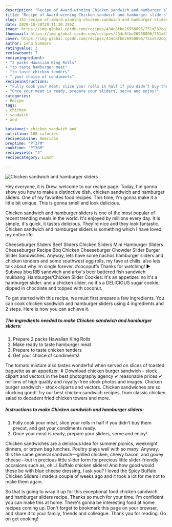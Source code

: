 ```yaml
---
description: "Recipe of Award-winning Chicken sandwich and hamburger sliders"
title: "Recipe of Award-winning Chicken sandwich and hamburger sliders"
slug: 151-recipe-of-award-winning-chicken-sandwich-and-hamburger-sliders
date: 2020-10-28T20:11:30.295Z
image: https://img-global.cpcdn.com/recipes/434c8fbe26958896/751x532cq70/chicken-sandwich-and-hamburger-sliders-recipe-main-photo.jpg
thumbnail: https://img-global.cpcdn.com/recipes/434c8fbe26958896/751x532cq70/chicken-sandwich-and-hamburger-sliders-recipe-main-photo.jpg
cover: https://img-global.cpcdn.com/recipes/434c8fbe26958896/751x532cq70/chicken-sandwich-and-hamburger-sliders-recipe-main-photo.jpg
author: Lena Summers
ratingvalue: 3
reviewcount: 7
recipeingredient:
- "2 packs Hawaiian King Rolls"
- "to taste hamburger meat"
- "to taste chicken tenders"
- " your choice of condiments"
recipeinstructions:
- "Fully cook your meat, slice your rolls in half if you didn’t buy them precut, and get your condiments ready."
- "Once your meat is ready, prepare your sliders, serve and enjoy!"
categories:
- Recipe
tags:
- chicken
- sandwich
- and

katakunci: chicken sandwich and 
nutrition: 108 calories
recipecuisine: American
preptime: "PT37M"
cooktime: "PT38M"
recipeyield: "4"
recipecategory: Lunch

---
```



![Chicken sandwich and hamburger sliders](https://img-global.cpcdn.com/recipes/434c8fbe26958896/751x532cq70/chicken-sandwich-and-hamburger-sliders-recipe-main-photo.jpg)

Hey everyone, it is Drew, welcome to our recipe page. Today, I'm gonna show you how to make a distinctive dish, chicken sandwich and hamburger sliders. One of my favorites food recipes. This time, I'm gonna make it a little bit unique. This is gonna smell and look delicious.

Chicken sandwich and hamburger sliders is one of the most popular of recent trending meals in the world. It's enjoyed by millions every day. It is simple, it's quick, it tastes delicious. They're nice and they look fantastic. Chicken sandwich and hamburger sliders is something which I have loved my entire life.

Cheeseburger Sliders Beef Sliders Chicken Sliders Mini Hamburger Sliders Cheeseburger Recipe Bbq Chicken Cheeseburger Chowder Slider Burger Slider Sandwiches. Anyway, lets have some nachos hamburger sliders and chicken tenders and some southwest egg rolls, my fave at chilis. also lets talk about why Im single forever. #cocopuffs Thanks for watching! ► Subway bbq RIB sandwich and arby&#39;s beer battered fish sandwich mukbang. Hamburger/Chicken Slider Cookies: It&#39;s an appetizer. no it&#39;s a hamburger slider. and a chicken slider. no it&#39;s a DELICIOUS sugar cookie, dipped in chocolate and topped with coconut.


To get started with this recipe, we must first prepare a few ingredients. You can cook chicken sandwich and hamburger sliders using 4 ingredients and 2 steps. Here is how you can achieve it.

<!--inarticleads1-->

##### The ingredients needed to make Chicken sandwich and hamburger sliders:

1. Prepare 2 packs Hawaiian King Rolls
1. Make ready to taste hamburger meat
1. Prepare to taste chicken tenders
1. Get  your choice of condiments!


The tomato mixture also tastes wonderful when served on slices of toasted baguette as an appetizer. ⬇ Download chicken burger sandwich - stock clipart and vectors in the best photography agency ✔ reasonable prices ✔ millions of high quality and royalty-free stock photos and images. Chicken burger sandwich - stock cliparts and vectors. Chicken sandwiches are so clucking good! Try our best chicken sandwich recipes, from classic chicken salad to decadent fried chicken towers and more. 

<!--inarticleads2-->

##### Instructions to make Chicken sandwich and hamburger sliders:

1. Fully cook your meat, slice your rolls in half if you didn’t buy them precut, and get your condiments ready.
1. Once your meat is ready, prepare your sliders, serve and enjoy!


Chicken sandwiches are a delicious idea for summer picnics, weeknight dinners, or brown bag lunches. Poultry plays well with so many. Anyway, this the same general sandwich—grilled chicken, chewy bacon, and gooey cheese—but in precious little slider form for precious little slider-friendly occasions such as, oh…I Buffalo chicken sliders! And how good would these be with blue cheese dressing, I ask you? I loved the Spicy Buffalo Chicken Sliders I made a couple of weeks ago and it took a lot for me not to make them again. 

So that is going to wrap it up for this exceptional food chicken sandwich and hamburger sliders recipe. Thanks so much for your time. I'm confident you can make this at home. There's gonna be interesting food at home recipes coming up. Don't forget to bookmark this page on your browser, and share it to your family, friends and colleague. Thank you for reading. Go on get cooking!
